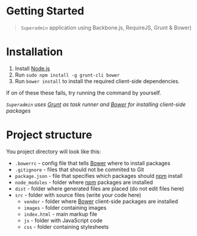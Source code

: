 # Getting Started
> `Superadmin` application using Backbone.js, RequireJS, Grunt & Bower)

# Installation

1. Install [Node.js](http://nodejs.org/)
2. Run ```sudo npm install -g grunt-cli bower```
3. Run ```bower install``` to install the required client-side dependencies.

If on of these these fails, try running the command by yourself.

*`Superadmin` uses [Grunt][Grunt] as task runner and [Bower][Bower] for installing client-side packages*

# Project structure

You project directory will look like this:

- `.bowerrc`       - config file that tells [Bower][Bower] where to install packages
- `.gitignore`     - files that should not be commited to Git
- `package.json`   - file that specifies which packages should [npm][npm] install
- `node_modules`   - folder where [npm][npm] packages are installed
- `dist`           - folder where generated files are placed (do not edit files here)
- `src`            - folder with source files (write your code here)
	- `vendor` 	     - folder where [Bower][Bower] client-side packages are installed
	- `images`       - folder containing images
	- `index.html`   - main markup file
	- `js`      	 - folder with JavaScript code
	- `css`       	 - folder containing stylesheets

[Grunt]: http://gruntjs.com/
[Bower]: http://bower.io/
[npm]: https://www.npmjs.org/